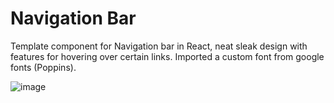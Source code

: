 # Navigation Bar

Template component for Navigation bar in React, neat sleak design with features for hovering over certain links.
Imported a custom font from google fonts (Poppins).


![image](https://github.com/user-attachments/assets/11f7c755-52ec-4bec-ad0c-ace05f3e4336)
